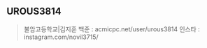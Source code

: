 UROUS3814
------------------
  >불암고등학교|김지훈
  >백준   : acmicpc.net/user/urous3814
  >인스타 : instagram.com/novil3715/
